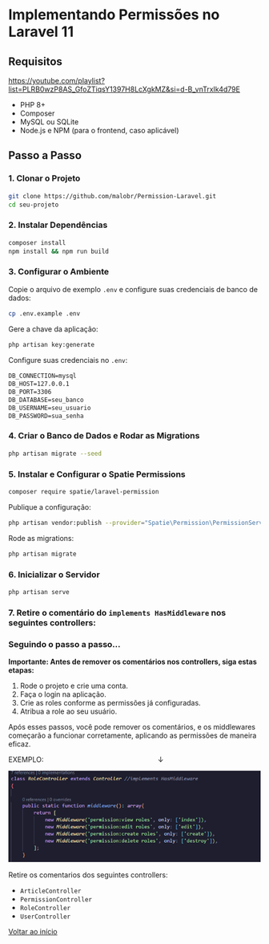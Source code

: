 
<h1 id="inicio">Implementando Permissões no Laravel 11</h1>

## Requisitos

https://youtube.com/playlist?list=PLRB0wzP8AS_GfoZTiqsY1397H8LcXgkMZ&si=d-B_vnTrxIk4d79E

- PHP 8+
- Composer
- MySQL ou SQLite
- Node.js e NPM (para o frontend, caso aplicável)

## Passo a Passo

### 1. Clonar o Projeto

```bash
git clone https://github.com/malobr/Permission-Laravel.git
cd seu-projeto
```

### 2. Instalar Dependências

```bash
composer install
npm install && npm run build
```

### 3. Configurar o Ambiente

Copie o arquivo de exemplo `.env` e configure suas credenciais de banco de dados:

```bash
cp .env.example .env
```

Gere a chave da aplicação:

```bash
php artisan key:generate
```

Configure suas credenciais no `.env`:

```
DB_CONNECTION=mysql
DB_HOST=127.0.0.1
DB_PORT=3306
DB_DATABASE=seu_banco
DB_USERNAME=seu_usuario
DB_PASSWORD=sua_senha
```

### 4. Criar o Banco de Dados e Rodar as Migrations

```bash
php artisan migrate --seed
```

### 5. Instalar e Configurar o Spatie Permissions

```bash
composer require spatie/laravel-permission
```

Publique a configuração:

```bash
php artisan vendor:publish --provider="Spatie\Permission\PermissionServiceProvider"
```

Rode as migrations:

```bash
php artisan migrate
```
### 6. Inicializar o Servidor

```bash
php artisan serve
```


### 7. Retire o comentário do `implements HasMiddleware` nos seguintes controllers:
### Seguindo o passo a passo...

**Importante: Antes de remover os comentários nos controllers, siga estas etapas:**

1. Rode o projeto e crie uma conta.
2. Faça o login na aplicação.
3. Crie as roles conforme as permissões já configuradas.
4. Atribua a role ao seu usuário.

Após esses passos, você pode remover os comentários, e os middlewares começarão a funcionar corretamente, aplicando as permissões de maneira eficaz.

EXEMPLO:&nbsp;&nbsp;&nbsp;&nbsp;&nbsp;&nbsp;&nbsp;&nbsp;&nbsp;&nbsp;&nbsp;&nbsp;&nbsp;&nbsp;&nbsp;&nbsp;&nbsp;&nbsp;&nbsp;&nbsp;&nbsp;&nbsp;&nbsp;&nbsp;&nbsp;&nbsp;&nbsp;&nbsp;&nbsp;&nbsp;&nbsp;&nbsp;&nbsp;&nbsp;&nbsp;&nbsp;&nbsp;&nbsp;&nbsp;&nbsp;&nbsp;&nbsp;&nbsp;&nbsp;&nbsp;&nbsp;&nbsp;&nbsp;&nbsp;&nbsp;&nbsp;&nbsp;&nbsp;&nbsp;&nbsp;&nbsp;&nbsp;&nbsp;↓    

![Imagem de exemplo](backend/img/1.png)


Retire os comentarios dos seguintes controllers:
- `ArticleController`
- `PermissionController`
- `RoleController`
- `UserController`


<a href="#inicio">Voltar ao início</a>

